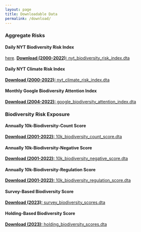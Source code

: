 ```yaml
---
layout: page
title: Downloadable Data
permalink: /download/
---
```



### Aggregate Risks<br>
#### Daily NYT Biodiversity Risk Index<br>
 [here](/data/nyt_biodiversity_risk_index.dta).
<a href="/data/nyt_biodiversity_risk_index.dta" target="_blank"><strong>Download (2000-2022):</strong> nyt_biodiversity_risk_index.dta</a>

#### Daily NYT Climate Risk Index<br>
<a href="/data/nyt_climate_risk_index.dta" target="_blank"><strong>Download (2000-2022):</strong> nyt_climate_risk_index.dta</a>


#### Monthly Google Biodiversity Attention Index<br>
<a href="/data/google_biodiversity_attention_index.dta" target="_blank"><strong>Download (2004-2022):</strong> google_biodiversity_attention_index.dta</a>

### Biodiversity Risk Exposure<br>

#### Annually 10k-Biodiversity-Count Score<br>
<a href="/data/10k_biodiversity_count_score.dta" target="_blank"><strong>Download (2001-2022):</strong> 10k_biodiversity_count_score.dta</a>

#### Annually 10k-Biodiversity-Negative Score<br>
<a href="/data/10k_biodiversity_negative_score.dta" target="_blank"><strong>Download (2001-2022):</strong> 10k_biodiversity_negative_score.dta</a>

#### Annually 10k-Biodiversity-Regulation Score<br>
<a href="/data/10k_biodiversity_regulation_score.dta" target="_blank"><strong>Download (2001-2022):</strong> 10k_biodiversity_regulation_score.dta</a>

#### Survey-Based Biodiversity Score<br>
<a href="/data/survey_biodiversity_scores.dta" target="_blank"><strong>Download (2023):</strong> survey_biodiversity_scores.dta</a>

#### Holding-Based Biodiversity Score<br>
<a href="/data/holding_biodiversity_scores.dta" target="_blank"><strong>Download (2023):</strong> holding_biodiversity_scores.dta</a>
